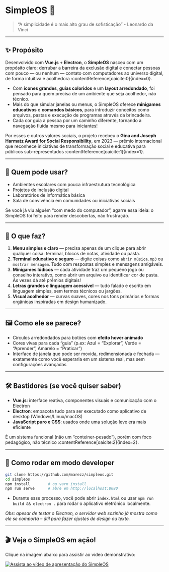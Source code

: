 # SimpleOS 🌟
> “A simplicidade é o mais alto grau de sofisticação” - Leonardo da Vinci
---

## ✨ Propósito

Desenvolvido com **Vue.js + Electron**, o **SimpleOS** nasceu com um propósito claro: derrubar a barreira da exclusão digital e conectar pessoas com pouco — ou nenhum — contato com computadores ao universo digital, de forma intuitiva e acolhedora :contentReference[oaicite:0]{index=0}.

- Com **ícones grandes**, **guias coloridos** e um **layout arredondado**, foi pensado para quem precisa de um ambiente que seja acolhedor, não técnico.
- Mais do que simular janelas ou menus, o SimpleOS oferece **minigames educativos** e **comandos básicos**, para introduzir conceitos como arquivos, pastas e execução de programas através da brincadeira.
- Cada cor guia a pessoa por um caminho diferente, tornando a navegação fluida mesmo para iniciantes!

Por esses e outros valores sociais, o projeto recebeu o **Gina and Joseph Harmatz Award for Social Responsibility**, em 2023 — prêmio internacional que reconhece iniciativas de transformação social e educativa para públicos sub-representados :contentReference[oaicite:1]{index=1}.

---

## 🎯 Quem pode usar?

- Ambientes escolares com pouca infraestrutura tecnológica  
- Projetos de inclusão digital  
- Laboratórios de informática básica  
- Sala de convivência em comunidades ou iniciativas sociais  

Se você já viu alguém “com medo do computador”, agarre essa ideia: o SimpleOS foi feito para render descobertas, não frustração.

---

## 🧬 O que faz?

1. **Menu simples e claro** — precisa apenas de um clique para abrir qualquer coisa: terminal, blocos de notas, atividade ou pasta.
2. **Terminal educativo e seguro** — digite coisas como `abrir música.mp3` ou `mostrar mensagem`. Tudo com respostas simples e mensagens amigáveis.
3. **Minigames lúdicos** — cada atividade traz um pequeno jogo ou conselho interativo, como abrir um arquivo ou identificar cor de pasta. Às vezes dá até prêmios digitais!
4. **Letras grandes e linguagem acessível** — tudo falado e escrito em linguagem simples, sem termos técnicos ou jargões.
5. **Visual acolhedor** — curvas suaves, cores nos tons primários e formas orgânicas inspiradas em design humanizado.

---

## 🖼️ Como ele se parece?

- Círculos arredondados para botões com **efeito hover animado**
- Cores vivas para cada “guia” (p.ex: Azul = “Explorar”, Verde = “Aprender”, Amarelo = “Praticar”)
- Interface de janela que pode ser movida, redimensionada e fechada — exatamente como você esperaria em um sistema real, mas sem configurações avançadas

---

## 🛠️ Bastidores (se você quiser saber)

- **Vue.js**: interface reativa, componentes visuais e comunicação com o Electron  
- **Electron**: empacota tudo para ser executado como aplicativo de desktop (Windows/Linux/macOS)  
- **JavaScript puro e CSS**: usados onde uma solução leve era mais eficiente  

É um sistema funcional (não um “conteiner-pesado”), porém com foco pedagógico, não técnico :contentReference[oaicite:2]{index=2}.

---

## 📁 Como rodar em modo developer

```bash
git clone https://github.com/marezz/simpleos.git
cd simpleos
npm install        # ou yarn install
npm run serve      # abre em http://localhost:8080
````

* Durante esse processo, você pode abrir `index.html` ou usar `npm run build && electron .` para rodar o aplicativo eletrônico localmente.

*Obs: apesar de testar o Electron, o servidor web sozinho já mostra como ele se comporta – útil para fazer ajustes de design ou texto.*

---

## 🎬 Veja o SimpleOS em ação!

Clique na imagem abaixo para assistir ao vídeo demonstrativo:

[![Assista ao vídeo de apresentação do SimpleOS](https://img.youtube.com/vi/xwmvwJCQXuI/hqdefault.jpg)](https://youtu.be/xwmvwJCQXuI)
